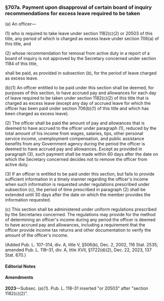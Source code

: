 ### §707a. Payment upon disapproval of certain board of inquiry recommendations for excess leave required to be taken ###

(a) An officer—

(1) who is required to take leave under section 1182(c)(2) or 20503 of this title, any period of which is charged as excess leave under section 706(a) of this title, and

(2) whose recommendation for removal from active duty in a report of a board of inquiry is not approved by the Secretary concerned under section 1184 of this title,

shall be paid, as provided in subsection (b), for the period of leave charged as excess leave.

(b)(1) An officer entitled to be paid under this section shall be deemed, for purposes of this section, to have accrued pay and allowances for each day of leave required to be taken under section 1182(c)(2) of this title that is charged as excess leave (except any day of accrued leave for which the officer has been paid under section 706(b)(1) of this title and which has been charged as excess leave).

(2) The officer shall be paid the amount of pay and allowances that is deemed to have accrued to the officer under paragraph (1), reduced by the total amount of his income from wages, salaries, tips, other personal service income, unemployment compensation, and public assistance benefits from any Government agency during the period the officer is deemed to have accrued pay and allowances. Except as provided in paragraph (3), such payment shall be made within 60 days after the date on which the Secretary concerned decides not to remove the officer from active duty.

(3) If an officer is entitled to be paid under this section, but fails to provide sufficient information in a timely manner regarding the officer's income when such information is requested under regulations prescribed under subsection (c), the period of time prescribed in paragraph (2) shall be extended until 30 days after the date on which the member provides the information requested.

(c) This section shall be administered under uniform regulations prescribed by the Secretaries concerned. The regulations may provide for the method of determining an officer's income during any period the officer is deemed to have accrued pay and allowances, including a requirement that the officer provide income tax returns and other documentation to verify the amount of the officer's income.

(Added Pub. L. 107–314, div. A, title V, §506(b), Dec. 2, 2002, 116 Stat. 2535; amended Pub. L. 118–31, div. A, title XVII, §1722(d)(2), Dec. 22, 2023, 137 Stat. 670.)

#### **Editorial Notes** ####

#### Amendments ####

**2023**—Subsec. (a)(1). Pub. L. 118–31 inserted "or 20503" after "section 1182(c)(2)".